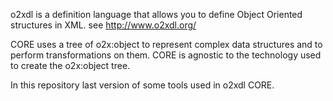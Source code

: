 o2xdl is a definition language that allows you to define Object Oriented structures in XML.  see http://www.o2xdl.org/

CORE uses a tree of o2x:object to represent complex data structures and to perform transformations on them. CORE is agnostic to the technology used to create the o2x:object tree.

In this repository last version of some tools used in o2xdl CORE.
